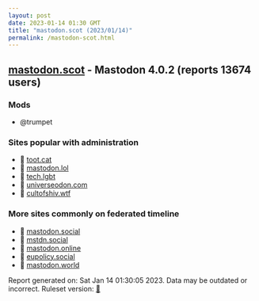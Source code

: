 ```yaml
---
layout: post
date: 2023-01-14 01:30 GMT
title: "mastodon.scot (2023/01/14)"
permalink: /mastodon-scot.html
---
```


## [mastodon.scot](https://mastodon.scot) - Mastodon 4.0.2 (reports 13674 users)

### Mods
 * @trumpet

### Sites popular with administration

* 🐘 [toot.cat](/toot-cat.html)
* 🐘 [mastodon.lol](/mastodon-lol.html)
* 🐘 [tech.lgbt](/tech-lgbt.html)
* 🐘 [universeodon.com](/universeodon-com.html)
* 🐘 [cultofshiv.wtf](/cultofshiv-wtf.html)

### More sites commonly on federated timeline

* 🐘 [mastodon.social](/mastodon-social.html)
* 🐘 [mstdn.social](/mstdn-social.html)
* 🐘 [mastodon.online](/mastodon-online.html)
* 🐘 [eupolicy.social](/eupolicy-social.html)
* 🐘 [mastodon.world](/mastodon-world.html)

Report generated on: Sat Jan 14 01:30:05 2023. Data may be outdated or incorrect.
Ruleset version: [🧁](/version-cupcake)
